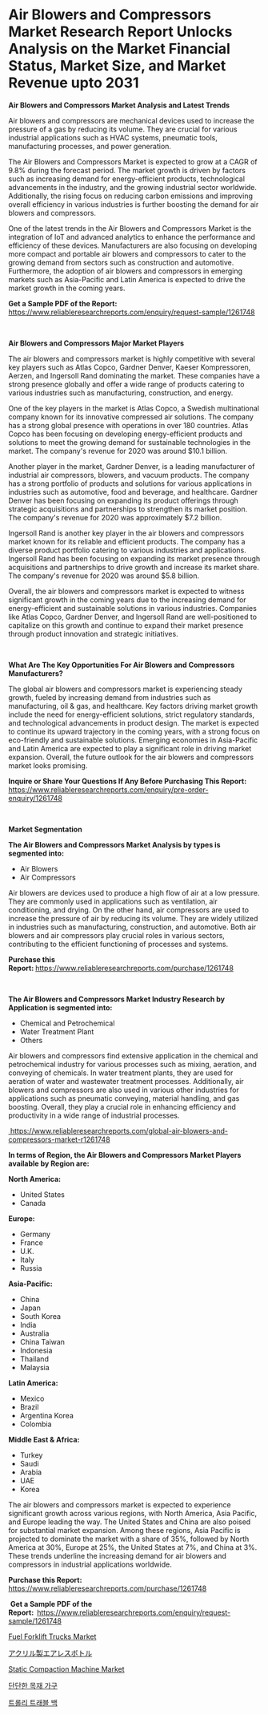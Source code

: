 <p><h1>Air Blowers and Compressors Market Research Report Unlocks Analysis on the Market Financial Status, Market Size, and Market Revenue upto 2031</h1></p><p><strong>Air Blowers and Compressors Market Analysis and Latest Trends</strong></p>
<p><p>Air blowers and compressors are mechanical devices used to increase the pressure of a gas by reducing its volume. They are crucial for various industrial applications such as HVAC systems, pneumatic tools, manufacturing processes, and power generation. </p><p>The Air Blowers and Compressors Market is expected to grow at a CAGR of 9.8% during the forecast period. The market growth is driven by factors such as increasing demand for energy-efficient products, technological advancements in the industry, and the growing industrial sector worldwide. Additionally, the rising focus on reducing carbon emissions and improving overall efficiency in various industries is further boosting the demand for air blowers and compressors.</p><p>One of the latest trends in the Air Blowers and Compressors Market is the integration of IoT and advanced analytics to enhance the performance and efficiency of these devices. Manufacturers are also focusing on developing more compact and portable air blowers and compressors to cater to the growing demand from sectors such as construction and automotive. Furthermore, the adoption of air blowers and compressors in emerging markets such as Asia-Pacific and Latin America is expected to drive the market growth in the coming years.</p></p>
<p><strong>Get a Sample PDF of the Report:&nbsp;</strong> <a href="https://www.reliableresearchreports.com/enquiry/request-sample/1261748">https://www.reliableresearchreports.com/enquiry/request-sample/1261748</a></p>
<p>&nbsp;</p>
<p><strong>Air Blowers and Compressors Major Market Players</strong></p>
<p><p>The air blowers and compressors market is highly competitive with several key players such as Atlas Copco, Gardner Denver, Kaeser Kompressoren, Aerzen, and Ingersoll Rand dominating the market. These companies have a strong presence globally and offer a wide range of products catering to various industries such as manufacturing, construction, and energy.</p><p>One of the key players in the market is Atlas Copco, a Swedish multinational company known for its innovative compressed air solutions. The company has a strong global presence with operations in over 180 countries. Atlas Copco has been focusing on developing energy-efficient products and solutions to meet the growing demand for sustainable technologies in the market. The company's revenue for 2020 was around $10.1 billion.</p><p>Another player in the market, Gardner Denver, is a leading manufacturer of industrial air compressors, blowers, and vacuum products. The company has a strong portfolio of products and solutions for various applications in industries such as automotive, food and beverage, and healthcare. Gardner Denver has been focusing on expanding its product offerings through strategic acquisitions and partnerships to strengthen its market position. The company's revenue for 2020 was approximately $7.2 billion.</p><p>Ingersoll Rand is another key player in the air blowers and compressors market known for its reliable and efficient products. The company has a diverse product portfolio catering to various industries and applications. Ingersoll Rand has been focusing on expanding its market presence through acquisitions and partnerships to drive growth and increase its market share. The company's revenue for 2020 was around $5.8 billion.</p><p>Overall, the air blowers and compressors market is expected to witness significant growth in the coming years due to the increasing demand for energy-efficient and sustainable solutions in various industries. Companies like Atlas Copco, Gardner Denver, and Ingersoll Rand are well-positioned to capitalize on this growth and continue to expand their market presence through product innovation and strategic initiatives.</p></p>
<p>&nbsp;</p>
<p><strong>What Are The Key Opportunities For Air Blowers and Compressors Manufacturers?</strong></p>
<p><p>The global air blowers and compressors market is experiencing steady growth, fueled by increasing demand from industries such as manufacturing, oil & gas, and healthcare. Key factors driving market growth include the need for energy-efficient solutions, strict regulatory standards, and technological advancements in product design. The market is expected to continue its upward trajectory in the coming years, with a strong focus on eco-friendly and sustainable solutions. Emerging economies in Asia-Pacific and Latin America are expected to play a significant role in driving market expansion. Overall, the future outlook for the air blowers and compressors market looks promising.</p></p>
<p><strong>Inquire or Share Your Questions If Any Before Purchasing This Report:</strong> <a href="https://www.reliableresearchreports.com/enquiry/pre-order-enquiry/1261748">https://www.reliableresearchreports.com/enquiry/pre-order-enquiry/1261748</a></p>
<p>&nbsp;</p>
<p><strong>Market Segmentation</strong></p>
<p><strong>The Air Blowers and Compressors Market Analysis by types is segmented into:</strong></p>
<p><ul><li>Air Blowers</li><li>Air Compressors</li></ul></p>
<p><p>Air blowers are devices used to produce a high flow of air at a low pressure. They are commonly used in applications such as ventilation, air conditioning, and drying. On the other hand, air compressors are used to increase the pressure of air by reducing its volume. They are widely utilized in industries such as manufacturing, construction, and automotive. Both air blowers and air compressors play crucial roles in various sectors, contributing to the efficient functioning of processes and systems.</p></p>
<p><strong>Purchase this Report:&nbsp;</strong><a href="https://www.reliableresearchreports.com/purchase/1261748">https://www.reliableresearchreports.com/purchase/1261748</a></p>
<p>&nbsp;</p>
<p><strong>The Air Blowers and Compressors Market Industry Research by Application is segmented into:</strong></p>
<p><ul><li>Chemical and Petrochemical</li><li>Water Treatment Plant</li><li>Others</li></ul></p>
<p><p>Air blowers and compressors find extensive application in the chemical and petrochemical industry for various processes such as mixing, aeration, and conveying of chemicals. In water treatment plants, they are used for aeration of water and wastewater treatment processes. Additionally, air blowers and compressors are also used in various other industries for applications such as pneumatic conveying, material handling, and gas boosting. Overall, they play a crucial role in enhancing efficiency and productivity in a wide range of industrial processes.</p></p>
<p><a href="https://www.reliableresearchreports.com/global-air-blowers-and-compressors-market-r1261748">&nbsp;https://www.reliableresearchreports.com/global-air-blowers-and-compressors-market-r1261748</a></p>
<p><strong>In terms of Region, the Air Blowers and Compressors Market Players available by Region are:</strong></p>
<p>
    <p> <strong> North America: </strong>
        <ul>
            <li>United States</li>
            <li>Canada</li>
        </ul>
        </p> 
    <p> <strong> Europe: </strong>
        <ul>
            <li>Germany</li>
            <li>France</li>
            <li>U.K.</li>
            <li>Italy</li>
            <li>Russia</li>
        </ul>
        </p> 
    <p> <strong> Asia-Pacific: </strong>
        <ul>
            <li>China</li>
            <li>Japan</li>
            <li>South Korea</li>
            <li>India</li>
            <li>Australia</li>
            <li>China Taiwan</li>
            <li>Indonesia</li>
            <li>Thailand</li>
            <li>Malaysia</li>
        </ul>
        </p> 
    <p> <strong> Latin America: </strong>
        <ul>
            <li>Mexico</li>
            <li>Brazil</li>
            <li>Argentina Korea</li>
            <li>Colombia</li>
        </ul>
        </p> 
    <p> <strong> Middle East & Africa: </strong>
        <ul>
            <li>Turkey</li>
            <li>Saudi</li>
            <li>Arabia</li>
            <li>UAE</li>
            <li>Korea</li>
        </ul>
    </p>
    </p>
<p><p>The air blowers and compressors market is expected to experience significant growth across various regions, with North America, Asia Pacific, and Europe leading the way. The United States and China are also poised for substantial market expansion. Among these regions, Asia Pacific is projected to dominate the market with a share of 35%, followed by North America at 30%, Europe at 25%, the United States at 7%, and China at 3%. These trends underline the increasing demand for air blowers and compressors in industrial applications worldwide.</p></p>
<p><strong>Purchase this Report: </strong><a href="https://www.reliableresearchreports.com/purchase/1261748">https://www.reliableresearchreports.com/purchase/1261748</a></p>
<p>&nbsp;<strong>Get a Sample PDF of the Report:&nbsp;&nbsp;</strong><a href="https://www.reliableresearchreports.com/enquiry/request-sample/1261748">https://www.reliableresearchreports.com/enquiry/request-sample/1261748</a></p>
<p><strong></strong></p>
<p><p><a href="https://github.com/beatblasta/Market-Research-Report-List-3/blob/main/fuel-forklift-trucks-market.md">Fuel Forklift Trucks Market</a></p><p><a href="https://medium.com/@desekay3566/%E3%82%A2%E3%82%AF%E3%83%AA%E3%83%AB%E7%84%A1%E7%A9%BA%E6%B0%97%E3%83%9C%E3%83%88%E3%83%AB%E3%81%AE%E5%B8%82%E5%A0%B4%E8%A6%8F%E6%A8%A1%E3%81%8C-%E3%82%B0%E3%83%AD%E3%83%BC%E3%83%90%E3%83%AB%E7%94%A3%E6%A5%AD%E3%81%AB%E3%81%8A%E3%81%91%E3%82%8B%E6%9C%80%E9%81%A9%E3%81%AA%E3%83%9E%E3%83%BC%E3%82%B1%E3%83%86%E3%82%A3%E3%83%B3%E3%82%B0%E3%83%81%E3%83%A3%E3%83%8D%E3%83%AB%E3%82%92%E6%98%8E%E3%82%89%E3%81%8B%E3%81%AB%E3%81%97%E3%81%A6%E3%81%84%E3%81%BE%E3%81%99-cd9259807968">アクリル製エアレスボトル</a></p><p><a href="https://github.com/shotows/Market-Research-Report-List-2/blob/main/static-compaction-machine-market.md">Static Compaction Machine Market</a></p><p><a href="https://github.com/Elenrrera7685/Market-Research-Report-List-1/blob/main/463807237370.md">단단한 목재 가구</a></p><p><a href="https://github.com/sammyUltyylrich9067856/Market-Research-Report-List-1/blob/main/447421837371.md">트롤리 트래블 백</a></p></p>